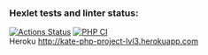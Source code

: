 ### Hexlet tests and linter status:
[![Actions Status](https://github.com/Kate1199/php-project-lvl3/workflows/hexlet-check/badge.svg)](https://github.com/Kate1199/php-project-lvl3/actions)
[![PHP CI](https://github.com/Kate1199/php-project-lvl3/actions/workflows/tests.yml/badge.svg)](https://github.com/Kate1199/php-project-lvl3/actions/workflows/tests.yml)<br>
Heroku
http://kate-php-project-lvl3.herokuapp.com
